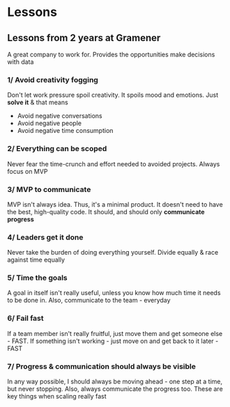 # Lessons

## Lessons from 2 years at Gramener

A great company to work for. Provides the opportunities make decisions with data


### 1/ Avoid creativity fogging

Don't let work pressure spoil creativity. It spoils mood and emotions. Just **solve it** & that means

- Avoid negative conversations
- Avoid negative people
- Avoid negative time consumption


### 2/ Everything can be scoped

Never fear the time-crunch and effort needed to avoided projects. Always focus on MVP 


### 3/ MVP to communicate

MVP isn't always idea. Thus, it's a minimal product. It doesn't need to have the best, high-quality code. It should, and should only **communicate progress**


### 4/ Leaders get it done

Never take the burden of doing everything yourself. Divide equally & race against time equally


### 5/ Time the goals

A goal in itself isn't really useful, unless you know how much time it needs to be done in. Also, communicate to the team - everyday


### 6/ Fail fast

If a team member isn't really fruitful, just move them and get someone else - FAST. If something isn't working - just move on and get back to it later - FAST


### 7/ Progress & communication should always be visible

In any way possible, I should always be moving ahead - one step at a time, but never stopping. Also, always communicate the progress too. These are key things when scaling really fast